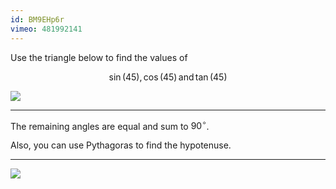 ```yaml
---
id: BM9EHp6r
vimeo: 481992141
---
```


Use the triangle below to find the values of

$$
\sin(45), \, \cos(45) \, \text{and} \, \tan(45)
$$

![](/img/learn/standard-2.png)

---

The remaining angles are equal and sum to $90^{\circ}$.

Also, you can use Pythagoras to find the hypotenuse.

---

<img src="/img/books/pure/trigonometry/standard-2-hints.png" style="display: block; margin: auto; max-height: 30vh; max-width: 100%;">
